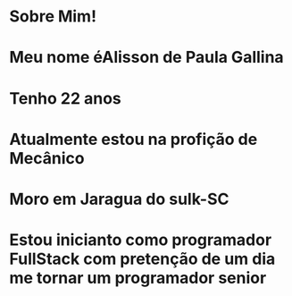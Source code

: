 <h1>Sobre Mim!</h1>
<h1>Meu nome éAlisson de Paula Gallina</h1>
<h1>Tenho 22 anos</h1>
<h1>Atualmente estou na profição de Mecânico</h1>
<h1>Moro em Jaragua do sulk-SC</h1>
<h1>Estou inicianto como programador FullStack com pretenção de um dia me tornar um programador senior</h1>
